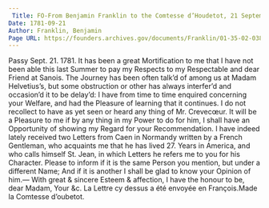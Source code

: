 ```yaml
---
 Title: FO-From Benjamin Franklin to the Comtesse d’Houdetot, 21 September 1781
Date: 1781-09-21
Author: Franklin, Benjamin
Page URL: https://founders.archives.gov/documents/Franklin/01-35-02-0382
---
```


Passy Sept. 21. 1781.
It has been a great Mortification to me that I have not been able this last Summer to pay my Respects to my Respectable and dear Friend at Sanois. The Journey has been often talk’d of among us at Madam Helvetius’s, but some obstruction or other has always interfer’d and occasion’d it to be delay’d: I have from time to time enquired concerning your Welfare, and had the Pleasure of learning that it continues. I do not recollect to have as yet seen or heard any thing of Mr. Crevecœur. It will be a Pleasure to me if by any thing in my Power to do for him, I shall have an Opportunity of showing my Regard for your Recommendation. I have indeed lately received two Letters from Caen in Normandy written by a French Gentleman, who acquaints me that he has lived 27. Years in America, and who calls himself St. Jean, in which Letters he refers me to you for his Character. Please to inform if it is the same Person you mention, but under a different Name; And if it is another I shall be glad to know your Opinion of him.— With great & sincere Esteem & affection, I have the honour to be, dear Madam, Your &c.
La Lettre cy dessus a été envoyée en François.Made la Comtesse d’oubetot.

